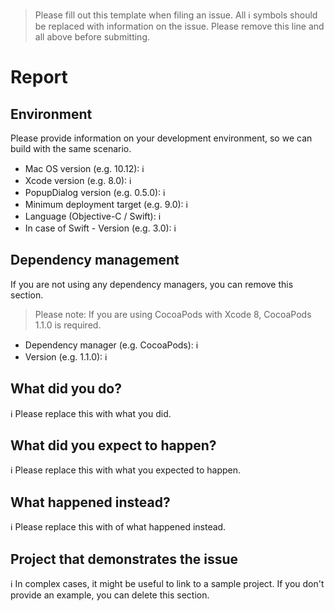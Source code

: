 > Please fill out this template when filing an issue.
> All ℹ symbols should be replaced with information on the issue.
> Please remove this line and all above before submitting.

# Report

## Environment
Please provide information on your development environment, so we can build with the same scenario.

- Mac OS version (e.g. 10.12): ℹ
- Xcode version (e.g. 8.0): ℹ
- PopupDialog version (e.g. 0.5.0): ℹ
- Minimum deployment target (e.g. 9.0): ℹ
- Language (Objective-C / Swift): ℹ
- In case of Swift - Version (e.g. 3.0): ℹ

## Dependency management
If you are not using any dependency managers, you can remove this section.
> Please note: If you are using CocoaPods with Xcode 8, CocoaPods 1.1.0 is required.

- Dependency manager (e.g. CocoaPods): ℹ
- Version (e.g. 1.1.0): ℹ 


## What did you do?

ℹ Please replace this with what you did.  

## What did you expect to happen?

ℹ Please replace this with what you expected to happen.  

## What happened instead?

ℹ Please replace this with of what happened instead.  

## Project that demonstrates the issue

ℹ In complex cases, it might be useful to link to a sample project. If you don't provide an example, you can delete this section.